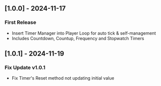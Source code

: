 
## [1.0.0] - 2024-11-17
### First Release
- Insert Timer Manager into Player Loop for auto tick & self-management
- Includes Countdown, Countup, Frequency and Stopwatch Timers

## [1.0.1] - 2024-11-19
### Fix Update v1.0.1
- Fix Timer's Reset method not updating initial value